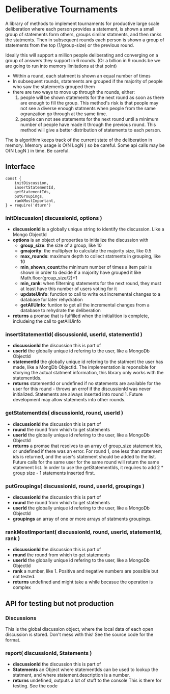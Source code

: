 # Deliberative Tournaments

A library of methods to implement tournaments for productive large scale deliberation where each person provides a statement, is shown a small group of statements form others, groups similar statments, and then ranks the statments. Then in subsequent rounds each person is shown a group of statements from the top (1/group-size) or the previous round.

Ideally this will support a million people deliberating and converging on a group of answers they support in 6 rounds. (Or a billion in 9 rounds be we are going to run into memory limitations at that point)

-   Within a round, each statment is shown an equal number of times
-   In subsequent rounds, statements are grouped if the majority of people who saw the statements grouped them
-   there are two ways to move up through the rounds, either:
    1. people will be shown statements for the next round as soon as there are enough to fill the group. This method's risk is that people may not see a diverse enough statments when people from the same ogranzation go through at the same time.
    2. people can not see statements for the next round until a minimum number of people have made it through the previous round. This method will give a better distribution of statements to each person.

The is algorithim keeps track of the current state of the deliberation in memory. Memory usage is O(N LogN ) so be careful.
Some api calls may be O(N LogN ) in time. Be careful.

## Interface

```
const {
    initDiscussion,
    insertStatementId,
    getStatementIds,
    putGroupings,
    rankMostImportant,
} = require('dturn')
```

### initDiscussion( discussionId, options )

-   **discussionId** is a globally unique string to identify the discussion. Like a Mongo ObjectId
-   **options** is an object of properties to initialize the discussion with
    -   **group_size**: the size of a group, like 10
    -   **gmajority**: the multiplyer to calculate the majority size, like 0.5
    -   **max_rounds**: maximum depth to collect statments in grouping, like 10
    -   **min_shown_count**:the minimum number of times a item pair is shown in order to decide if a majority have grouped it like Math.floor(group_size/2)+1
    -   **min_rank**: when filterning statements for the next round, they must at least have this number of users voting for it
    -   **updateUInfo**: function to call to write out incremental changes to a database for later rehydration
    -   **getAllUInfo**: funtion to get all the incremental changes from a database to rehydrate the deliberation
-   **returns** a promse that is fulfilled when the initialition is complete, includeing the call to getAllUinfo

### insertStatementId( discussionId, userId, statementId )

-   **discussionId** the discussion this is part of
-   **userId** the globally unique id refering to the user, like a MongoDb ObjectId
-   **statementId** the globally unique id refering to the statment the user has made, like a MongDb ObjectId. The implementation is reponsible for storying the actual statment information, this library only works with the statementIds.
-   **returns** statementId or undefined if no statements are available for the user for this round - throws an errof if the discussionId was never initialized.
    Statements are always inserted into round 1. Future development may allow statements into other rounds.

### getStatementIds( discussionId, round, userId )

-   **discussionId** the discussion this is part of
-   **round** the round from which to get statements
-   **userId** the globally unique id refering to the user, like a MongoDb ObjectId
-   **returns** a promse that resolves to an array of group_size statement ids, or undefined if there was an error. For round 1, one less than statement ids is returned, and the user's statement should be added to the list. Future calls for the same user for the same round will return the same statement list.
    In order to use the getStatementIds, it requires to add 2 * group size - 1 statements inserted first.

### putGroupings( discussionId, round, userId, groupings )

-   **discussionId** the discussion this is part of
-   **round** the round from which to get statements
-   **userId** the globally unique id refering to the user, like a MongoDb ObjectId
-   **groupings** an array of one or more arrays of statments groupings.

### rankMostImportant( discussionId, round, userId, statementId, rank )

-   **discussionId** the discussion this is part of
-   **round** the round from which to get statements
-   **userId** the globally unique id refering to the user, like a MongoDb ObjectId
-   **rank** a number, like 1. Positive and negative numbers are possible but not tested.
-   **returns** undefined and might take a while becasue the operation is complex

## API for testing but not production

### Discussions

This is the global discussion object, where the local data of each open discussion is stored. Don't mess with this! See the source code for the format.

### report( discussionId, Statements )

-   **discussionId** the discussion this is part of
-   **Statements** an Object where statementIds can be used to lookup the statment, and where statement.description is a number.
-   **returns** undefined, outputs a lot of stuff to the console
    This is there for testing. See the code
